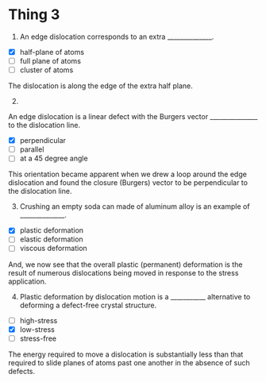 # Thing 3

1. An edge dislocation corresponds to an extra ______________.

- [x] half-plane of atoms
- [ ] full plane of atoms
- [ ] cluster of atoms

The dislocation is along the edge of the extra half
plane. 

2. 

An edge dislocation is a linear defect with the
Burgers vector _______________ to the dislocation line.


- [x] perpendicular
- [ ] parallel
- [ ] at a 45 degree angle

This orientation became apparent when we drew a loop
around the edge dislocation and found the closure (Burgers) vector to be perpendicular to the dislocation line.

3. Crushing an empty soda can made of aluminum alloy is an example of ______________.

- [x] plastic deformation
- [ ] elastic deformation
- [ ] viscous deformation

And, we now see that the overall plastic (permanent)
deformation is the result of numerous dislocations being moved in response to
the stress application.

4. Plastic deformation by dislocation
motion is a ___________ alternative to deforming a defect-free crystal
structure.

- [ ] high-stress
- [x] low-stress
- [ ] stress-free

The energy required to move a dislocation is substantially
less than that required to slide planes of atoms past one another in the
absence of such defects.
